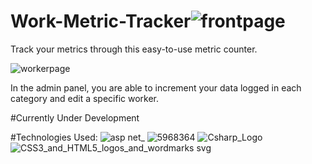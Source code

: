 # Work-Metric-Tracker![frontpage](https://user-images.githubusercontent.com/67939160/203492722-04522ad7-d120-4f25-9427-797cef0519b3.png)

Track your metrics through this easy-to-use metric counter. 

![workerpage](https://user-images.githubusercontent.com/67939160/203492824-41604e52-358b-4b82-98ff-9ca505b84986.png)

In the admin panel, you are able to increment your data logged in each category and edit a specific worker. 

#Currently Under Development 


#Technologies Used: 
![asp net_](https://user-images.githubusercontent.com/67939160/203492956-d3acbc2b-cce5-4fe4-ab1c-b45804235f32.jpg)
![5968364](https://user-images.githubusercontent.com/67939160/203492966-8c6192e5-8afc-4f3c-b9a7-4d21bf0654af.png)
![Csharp_Logo](https://user-images.githubusercontent.com/67939160/203492972-604f5180-4741-4b33-b7c7-8f68cdd68c9c.png)
![CSS3_and_HTML5_logos_and_wordmarks svg](https://user-images.githubusercontent.com/67939160/203492979-7e758db8-476c-4c61-9540-d28e6b991a91.png)
